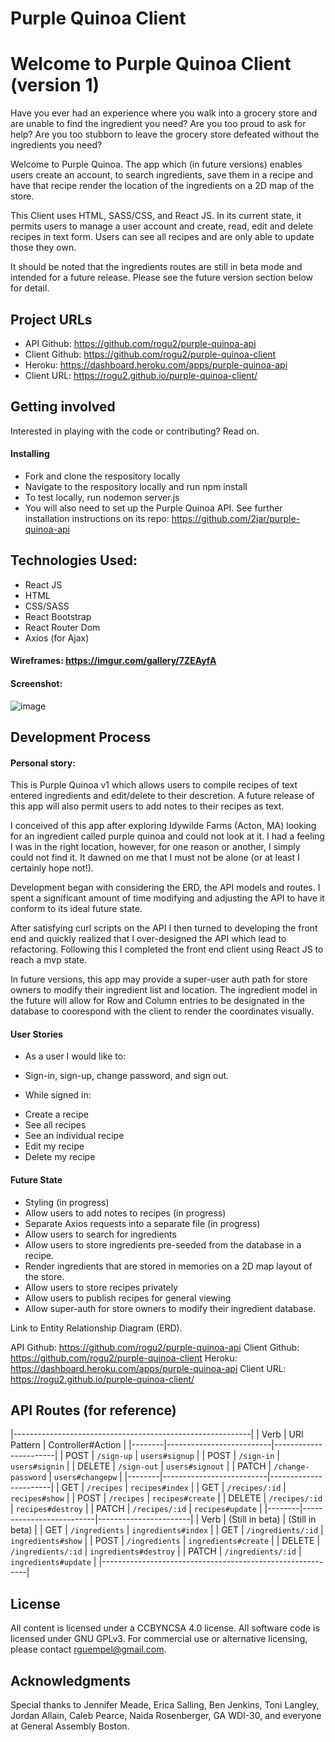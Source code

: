 # Purple Quinoa Client
# Welcome to Purple Quinoa Client (version 1)

 Have you ever had an experience where you walk into a grocery store and are unable
 to find the ingredient you need? Are you too proud to ask for help? Are you too
 stubborn to leave the grocery store defeated without the ingredients you need?

 Welcome to Purple Quinoa. The app which (in future versions) enables users
 create an account, to search ingredients, save them in a recipe and have that
 recipe render the location of the ingredients on a 2D map of the store.

 This Client uses HTML, SASS/CSS, and React JS. In its current state, it permits
 users to manage a user account and create, read, edit and delete recipes in text form.
 Users can see all recipes and are only able to update those they own.

 It should be noted that the ingredients routes are still in beta mode and intended
 for a future release. Please see the future version section below for detail.

 ## Project URLs
 + API Github: https://github.com/rogu2/purple-quinoa-api
 + Client Github: https://github.com/rogu2/purple-quinoa-client
 + Heroku: https://dashboard.heroku.com/apps/purple-quinoa-api
 + Client URL: https://rogu2.github.io/purple-quinoa-client/

 ## Getting involved
 Interested in playing with the code or contributing? Read on.

 #### Installing
 + Fork and clone the respository locally
 + Navigate to the respository locally and run npm install
 + To test locally, run nodemon server.js
 + You will also need to set up the Purple Quinoa API. See further installation
 instructions on its repo: https://github.com/2jar/purple-quinoa-api

## Technologies Used:
 + React JS
 + HTML
 + CSS/SASS
 + React Bootstrap
 + React Router Dom
 + Axios (for Ajax)

 #### Wireframes: https://imgur.com/gallery/7ZEAyfA

 #### Screenshot:
 ![image](https://user-images.githubusercontent.com/38527493/56423917-2227a100-627c-11e9-9c08-167257c2ba0b.png)

## Development Process
#### Personal story:
 This is Purple Quinoa v1 which allows users to compile recipes of text entered
 ingredients and edit/delete to their descretion. A future release of this app
 will also permit users to add notes to their recipes as text.

 I conceived of this app after exploring Idywilde Farms (Acton, MA) looking for
 an ingredient called purple quinoa and could not look at it. I had a feeling I
 was in the right location, however, for one reason or another, I simply could
 not find it. It dawned on me that I must not be alone (or at least I certainly
 hope not!).

 Development began with considering the ERD, the API models and routes. I spent
 a significant amount of time modifying and adjusting the API to have it conform
 to its ideal future state.

 After satisfying curl scripts on the API I then turned to developing the front
 end and quickly realized that I over-designed the API which lead to refactoring.
 Following this I completed the front end client using React JS to reach a mvp
 state.

 In future versions, this app may provide a super-user auth path for store owners
 to modify their ingredient list and location. The ingredient model in the future
 will allow for Row and Column entries to be designated in the database to
 coorespond with the client to render the coordinates visually.

 #### User Stories
 + As a user I would like to:
 - Sign-in, sign-up, change password, and sign out.
 + While signed in:
 - Create a recipe
 - See all recipes
 - See an individual recipe
 - Edit my recipe
 - Delete my recipe

 #### Future State
 - Styling (in progress)
 - Allow users to add notes to recipes (in progress)
 - Separate Axios requests into a separate file (in progress)
 - Allow users to search for ingredients
 - Allow users to store ingredients pre-seeded from the database in a recipe.
 - Render ingredients that are stored in memories on a 2D map layout of the store.
 - Allow users to store recipes privately
 - Allow users to publish recipes for general viewing
 - Allow super-auth for store owners to modify their ingredient database.

  Link to Entity Relationship Diagram (ERD).


 API Github: https://github.com/rogu2/purple-quinoa-api
 Client Github: https://github.com/rogu2/purple-quinoa-client
 Heroku: https://dashboard.heroku.com/apps/purple-quinoa-api
 Client URL: https://rogu2.github.io/purple-quinoa-client/

 ## API Routes (for reference)
 |-----------------------------------------------------------|
 | Verb   | URI Pattern              | Controller#Action     |
 |--------|--------------------------|-----------------------|
 | POST   | `/sign-up`               | `users#signup`        |
 | POST   | `/sign-in`               | `users#signin`        |
 | DELETE | `/sign-out`              | `users#signout`       |
 | PATCH  | `/change-password`       | `users#changepw`      |
 |--------|--------------------------|-----------------------|
 | GET    | `/recipes`               | `recipes#index`       |
 | GET    | `/recipes/:id`           | `recipes#show`        |
 | POST   | `/recipes`               | `recipes#create`      |
 | DELETE | `/recipes/:id`           | `recipes#destroy`     |
 | PATCH  | `/recipes/:id`           | `recipes#update`      |
 |--------|--------------------------|-----------------------|
 | Verb   | (Still in beta)          | (Still in beta)       |
 | GET    | `/ingredients`           | `ingredients#index`   |
 | GET    | `/ingredients/:id`       | `ingredients#show`    |
 | POST   | `/ingredients`           | `ingredients#create`  |
 | DELETE | `/ingredients/:id`       | `ingredients#destroy` |
 | PATCH  | `/ingredients/:id`       | `ingredients#update`  |
 |-----------------------------------------------------------|

 ## License
 All content is licensed under a CC­BY­NC­SA 4.0 license.
 All software code is licensed under GNU GPLv3. For commercial use or alternative licensing, please contact rguempel@gmail.com.

 ## Acknowledgments
 Special thanks to Jennifer Meade, Erica Salling, Ben Jenkins, Toni Langley, Jordan Allain, Caleb Pearce, Naida Rosenberger, GA WDI-30, and everyone at General Assembly Boston.
